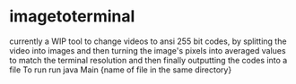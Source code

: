 # imagetoterminal
currently a WIP tool to change videos to ansi 255 bit codes, by splitting the video into images and then turning the image's pixels into averaged values to match the terminal resolution and then finally outputting the codes into a file
To run run java Main {name of file in the same directory}
